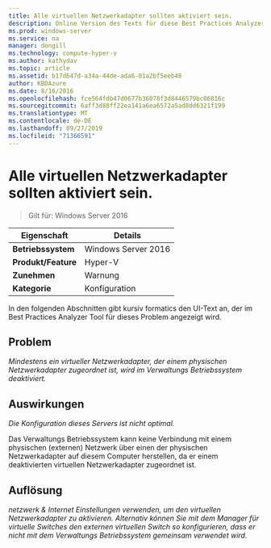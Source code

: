 ```yaml
---
title: Alle virtuellen Netzwerkadapter sollten aktiviert sein.
description: Online Version des Texts für diese Best Practices Analyzer Regel.
ms.prod: windows-server
ms.service: na
manager: dongill
ms.technology: compute-hyper-v
ms.author: kathydav
ms.topic: article
ms.assetid: b17d647d-a34a-44de-ada6-01a2bf5eeb48
author: KBDAzure
ms.date: 8/16/2016
ms.openlocfilehash: fce564fdb47d0677b36078f3d8446579bc06816c
ms.sourcegitcommit: 6aff3d88ff22ea141a6ea6572a5ad8dd6321f199
ms.translationtype: MT
ms.contentlocale: de-DE
ms.lasthandoff: 09/27/2019
ms.locfileid: "71366591"
---
```

# <a name="all-virtual-network-adapters-should-be-enabled"></a>Alle virtuellen Netzwerkadapter sollten aktiviert sein.

>Gilt für: Windows Server 2016


  
|Eigenschaft|Details|  
|-|-|  
|**Betriebssystem**|Windows Server 2016|  
|**Produkt/Feature**|Hyper-V|  
|**Zunehmen**|Warnung|  
|**Kategorie**|Konfiguration|  
  
In den folgenden Abschnitten gibt kursiv formatics den UI-Text an, der im Best Practices Analyzer Tool für dieses Problem angezeigt wird.  
  
## <a name="issue"></a>Problem  
  
*Mindestens ein virtueller Netzwerkadapter, der einem physischen Netzwerkadapter zugeordnet ist, wird im Verwaltungs Betriebssystem deaktiviert.*  
  
## <a name="impact"></a>Auswirkungen  
  
*Die Konfiguration dieses Servers ist nicht optimal.*  
  
Das Verwaltungs Betriebssystem kann keine Verbindung mit einem physischen (externen) Netzwerk über einen der physischen Netzwerkadapter auf diesem Computer herstellen, da er einem deaktivierten virtuellen Netzwerkadapter zugeordnet ist.  
  
## <a name="resolution"></a>Auflösung  
  
*netzwerk & Internet Einstellungen verwenden, um den virtuellen Netzwerkadapter zu aktivieren. Alternativ können Sie mit dem Manager für virtuelle Switches den externen virtuellen Switch so konfigurieren, dass er nicht mit dem Verwaltungs Betriebssystem gemeinsam verwendet wird.*  
  


